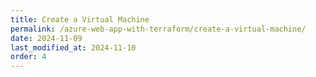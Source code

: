 ```yaml
---
title: Create a Virtual Machine
permalink: /azure-web-app-with-terraform/create-a-virtual-machine/
date: 2024-11-09
last_modified_at: 2024-11-10
order: 4
---
```

